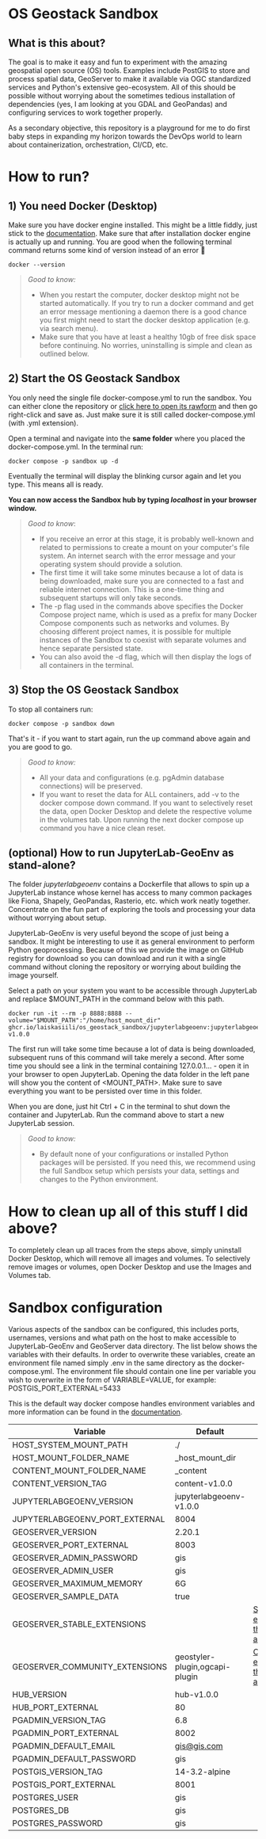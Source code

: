 # OS Geostack Sandbox
## What is this about?
The goal is to make it easy and fun to experiment with the amazing geospatial
open source (OS) tools. Examples include PostGIS to store and process spatial
data, GeoServer to make it available via OGC standardized services and Python's
extensive geo-ecosystem. All of this should be possible without worrying about
the sometimes tedious installation of dependencies (yes, I am looking at you
GDAL and GeoPandas) and configuring services to work together properly.

As a secondary objective, this repository is a playground for me to do first
baby steps in expanding my horizon towards the DevOps world to learn about
containerization, orchestration, CI/CD, etc.

# How to run?

## 1) You need Docker (Desktop)
Make sure you have docker engine installed. This might be a little fiddly, just
stick to the [documentation](https://docs.docker.com/engine/install/). Make sure
that after installation docker engine is actually up and running. You are good
when the following terminal command returns some kind of version instead of an
error :pray:
```console
docker --version
```

> _Good to know:_
> - When you restart the computer, docker desktop might not be started
> automatically. If you try to run a docker command and get an error message
> mentioning a daemon there is a good chance you first might need to start the
> docker desktop application (e.g. via search menu).
> - Make sure that you have at least a healthy 10gb of free disk space before
continuing. No worries, uninstalling is simple and clean as outlined below.

## 2) Start the OS Geostack Sandbox
You only need the single file docker-compose.yml to run the sandbox. You can
either clone the repository or [click here to open its
rawform](https://raw.githubusercontent.com/laiskasiili/os_geostack_sandbox/main/docker-compose.yml)
and then go right-click and save as. Just make sure it is still called
docker-compose.yml (with .yml extension).

Open a terminal and navigate into the __same folder__ where you placed the
docker-compose.yml. In the terminal run:
```console
docker compose -p sandbox up -d
```
Eventually the terminal will display the blinking cursor again and let you type.
This means all is ready.

**You can now access the Sandbox hub by typing _localhost_ in your browser
window.**

> _Good to know_:
> - If you receive an error at this stage, it is probably well-known and related
>   to permissions to create a mount on your computer's file system. An internet
>   search with the error message and your operating system should provide a
>   solution.
> - The first time it will take some minutes because a lot of data is being
>   downloaded, make sure you are connected to a fast and reliable internet
>   connection. This is a one-time thing and subsequent startups will only take
>   seconds.
> - The -p flag used in the commands above specifies the Docker Compose project
name, which is used as a prefix for many Docker Compose components such as
networks and volumes. By choosing different project names, it is possible for
multiple instances of the Sandbox to coexist with separate volumes and hence
separate persisted state.
> - You can also avoid the -d flag, which will then display the logs of all
>   containers in the terminal.

## 3) Stop the OS Geostack Sandbox

To stop all containers run:
```console
docker compose -p sandbox down
```

That's it - if you want to start again, run the up command above again and you
are good to go.

> _Good to know:_
> - All your data and configurations (e.g. pgAdmin database connections) will be
> preserved.
> - If you want to reset the data for ALL containers, add -v to the docker
> compose down command. If you want to selectively reset the data, open Docker
> Desktop and delete the respective volume in the volumes tab. Upon running the
> next docker compose up command you have a nice clean reset.

## (optional) How to run JupyterLab-GeoEnv as stand-alone?
The folder _jupyterlabgeoenv_ contains a Dockerfile that allows to spin up a
JupyterLab instance whose kernel has access to many common packages like Fiona,
Shapely, GeoPandas, Rasterio, etc. which work neatly together. Concentrate on
the fun part of exploring the tools and processing your data without worrying
about setup.

JupyterLab-GeoEnv is very useful beyond the scope of just being a sandbox. It
might be interesting to use it as general environment to perform Python
geoprocessing. Because of this we provide the image on GitHub registry for
download so you can download and run it with a single command without cloning
the repository or worrying about building the image yourself.

Select a path on your system you want to be accessible through JupyterLab and
replace $MOUNT_PATH in the command below with this path.

```console
docker run -it --rm -p 8888:8888 --volume="$MOUNT_PATH":"/home/host_mount_dir" ghcr.io/laiskasiili/os_geostack_sandbox/jupyterlabgeoenv:jupyterlabgeoenv-v1.0.0
```

The first run will take some time because a lot of data is being downloaded,
subsequent runs of this command will take merely a second. After some time you
should see a link in the terminal containing 127.0.0.1... - open it in your
browser to open JupyterLab. Opening the data folder in the left pane will show
you the content of <MOUNT_PATH>. Make sure to save everything you want to be
persisted over time in this folder.

When you are done, just hit Ctrl + C in the terminal to shut down the container
and JupyterLab. Run the command above to start a new JupyterLab session.

> _Good to know:_
> - By default none of your configurations or installed Python packages will be
> persisted. If you need this, we recommend using the full Sandbox setup which
> persists your data, settings and changes to the Python environment.

# How to clean up all of this stuff I did above?
To completely clean up all traces from the steps above, simply uninstall Docker
Desktop, which will remove all images and volumes. To selectively remove images
or volumes, open Docker Desktop and use the Images and Volumes tab.

# Sandbox configuration
Various aspects of the sandbox can be configured, this includes ports,
usernames, versions and what path on the host to make accessible to
JupyterLab-GeoEnv and GeoServer data directory. The list below shows the
variables with their defaults. In order to overwrite these variables, create an
environment file named simply .env in the same directory as the
docker-compose.yml. The environment file should contain one line per variable
you wish to overwrite in the form of VARIABLE=VALUE, for example:
POSTGIS_PORT_EXTERNAL=5433

This is the default way docker compose handles environment variables and more
information can be found in the
[documentation](https://docs.docker.com/compose/environment-variables/).

| Variable                          | Default                        | Notes                                                                                                                                |
| --------------------------------- | ------------------------------ | ------------------------------------------------------------------------------------------------------------------------------------ |
| HOST_SYSTEM_MOUNT_PATH            | ./                             |                                                                                                                                      |
| HOST_MOUNT_FOLDER_NAME            | _host_mount_dir                |                                                                                                                                      |
| CONTENT_MOUNT_FOLDER_NAME     | _content                   |                                                                                                                                      |
| CONTENT_VERSION_TAG           | content-v1.0.0             |                                                                                                                                      |
| JUPYTERLABGEOENV_VERSION       | jupyterlabgeoenv-v1.0.0     |                                                                                                                                      |
| JUPYTERLABGEOENV_PORT_EXTERNAL | 8004                           |                                                                                                                                      |
| GEOSERVER_VERSION                 | 2.20.1                         |                                                                                                                                      |
| GEOSERVER_PORT_EXTERNAL           | 8003                           |                                                                                                                                      |
| GEOSERVER_ADMIN_PASSWORD          | gis                            |                                                                                                                                      |
| GEOSERVER_ADMIN_USER              | gis                            |                                                                                                                                      |
| GEOSERVER_MAXIMUM_MEMORY          | 6G                             |                                                                                                                                      |
| GEOSERVER_SAMPLE_DATA             | true                           |                                                                                                                                      |
| GEOSERVER_STABLE_EXTENSIONS       |                                | [Stable extensions that can be activated](https://github.com/kartoza/docker-geoserver/blob/master/build_data/stable_plugins.txt)       |
| GEOSERVER_COMMUNITY_EXTENSIONS    | geostyler-plugin,ogcapi-plugin | [Community extensions that can be activated](https://github.com/kartoza/docker-geoserver/blob/master/build_data/community_plugins.txt) |
| HUB_VERSION                       | hub-v1.0.0                     |                                                                                                                                      |
| HUB_PORT_EXTERNAL                 | 80                             |                                                                                                                                      |
| PGADMIN_VERSION_TAG               | 6.8                            |                                                                                                                                      |
| PGADMIN_PORT_EXTERNAL             | 8002                           |                                                                                                                                      |
| PGADMIN_DEFAULT_EMAIL             | gis@gis.com                    |                                                                                                                                      |
| PGADMIN_DEFAULT_PASSWORD          | gis                            |                                                                                                                                      |
| POSTGIS_VERSION_TAG               | 14-3.2-alpine                  |                                                                                                                                      |
| POSTGIS_PORT_EXTERNAL             | 8001                           |                                                                                                                                      |
| POSTGRES_USER                     | gis                            |                                                                                                                                      |
| POSTGRES_DB                       | gis                            |                                                                                                                                      |
| POSTGRES_PASSWORD                 | gis                            |                                                                                                                                      |
